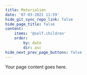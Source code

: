 ```yaml
---
title: Materialien
date: '07-03-2021 11:59'
hide_git_sync_repo_link: false
hide_page_title: false
content:
    items: '@self.children'
    order:
        by: date
        dir: asc
hide_next_prev_page_buttons: false
---
```


Your page content goes here.